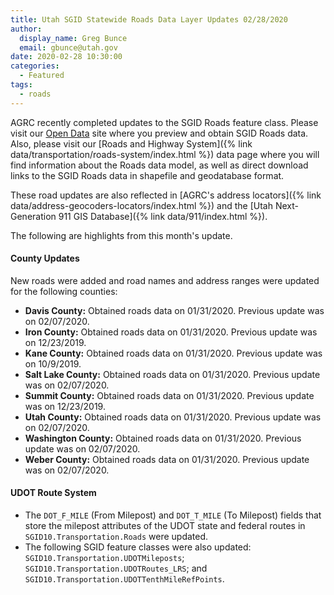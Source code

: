```yaml
---
title: Utah SGID Statewide Roads Data Layer Updates 02/28/2020
author:
  display_name: Greg Bunce
  email: gbunce@utah.gov
date: 2020-02-28 10:30:00
categories:
  - Featured
tags:
  - roads
---
```


AGRC recently completed updates to the SGID Roads feature class. Please visit our [Open Data](https://opendata.gis.utah.gov/datasets/utah-roads) site where you preview and obtain SGID Roads data. Also, please visit our [Roads and Highway System]({% link data/transportation/roads-system/index.html %}) data page where you will find information about the Roads data model, as well as direct download links to the SGID Roads data in shapefile and geodatabase format.

These road updates are also reflected in [AGRC's address locators]({% link data/address-geocoders-locators/index.html %}) and the [Utah Next-Generation 911 GIS Database]({% link data/911/index.html %}).

The following are highlights from this month's update.

#### County Updates

New roads were added and road names and address ranges were updated for the following counties:

- **Davis County:** Obtained roads data on 01/31/2020. Previous update was on 02/07/2020.
- **Iron County:** Obtained roads data on 01/31/2020. Previous update was on 12/23/2019.
- **Kane County:** Obtained roads data on 01/31/2020. Previous update was on 10/9/2019.
- **Salt Lake County:** Obtained roads data on 01/31/2020. Previous update was on 02/07/2020.
- **Summit County:** Obtained roads data on 01/31/2020. Previous update was on 12/23/2019.
- **Utah County:** Obtained roads data on 01/31/2020. Previous update was on 02/07/2020.
- **Washington County:** Obtained roads data on 01/31/2020. Previous update was on 02/07/2020.
- **Weber County:** Obtained roads data on 01/31/2020. Previous update was on 02/07/2020.

#### UDOT Route System

- The `DOT_F_MILE` (From Milepost) and `DOT_T_MILE` (To Milepost) fields that store the milepost attributes of the UDOT state and federal routes in `SGID10.Transportation.Roads` were updated.
- The following SGID feature classes were also updated: `SGID10.Transportation.UDOTMileposts`; `SGID10.Transportation.UDOTRoutes_LRS`; and `SGID10.Transportation.UDOTTenthMileRefPoints`.

